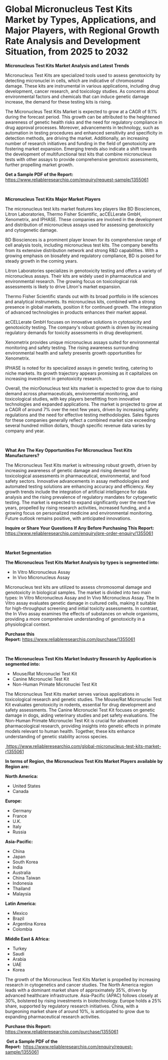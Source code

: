 <p><h1>Global Micronucleus Test Kits Market by Types, Applications, and Major Players, with Regional Growth Rate Analysis and Development Situation, from 2025 to 2032</h1></p><p><strong>Micronucleus Test Kits Market Analysis and Latest Trends</strong></p>
<p><p>Micronucleus Test Kits are specialized tools used to assess genotoxicity by detecting micronuclei in cells, which are indicative of chromosomal damage. These kits are instrumental in various applications, including drug development, cancer research, and toxicology studies. As concerns about environmental factors and chemicals that can induce genetic damage increase, the demand for these testing kits is rising.</p><p>The Micronucleus Test Kits Market is expected to grow at a CAGR of 9.1% during the forecast period. This growth can be attributed to the heightened awareness of genetic health risks and the need for regulatory compliance in drug approval processes. Moreover, advancements in technology, such as automation in testing procedures and enhanced sensitivity and specificity in detection methods, are driving the market. Additionally, an increasing number of research initiatives and funding in the field of genotoxicity are fostering market expansion. Emerging trends also indicate a shift towards the development of multifunctional test kits that combine micronucleus tests with other assays to provide comprehensive genotoxic assessments, further propelling market growth.</p></p>
<p><strong>Get a Sample PDF of the Report:&nbsp;</strong> <a href="https://www.reliableresearchiq.com/enquiry/request-sample/1355061?utm_campaign=2769&utm_medium=2&utm_source=Github&utm_content=ia&utm_term=14042025&utm_id=micronucleus-test-kits">https://www.reliableresearchiq.com/enquiry/request-sample/1355061</a></p>
<p>&nbsp;</p>
<p><strong>Micronucleus Test Kits Major Market Players</strong></p>
<p><p>The micronucleus test kits market features key players like BD Biosciences, Litron Laboratories, Thermo Fisher Scientific, acCELLerate GmbH, Xenometrix, and IPHASE. These companies are involved in the development and distribution of micronucleus assays used for assessing genotoxicity and cytogenetic damage.</p><p>BD Biosciences is a prominent player known for its comprehensive range of cell analysis tools, including micronucleus test kits. The company benefits from its extensive distribution network and strong R&D capabilities. With a growing emphasis on biosafety and regulatory compliance, BD is poised for steady growth in the coming years.</p><p>Litron Laboratories specializes in genotoxicity testing and offers a variety of micronucleus assays. Their kits are widely used in pharmaceutical and environmental research. The growing focus on toxicological risk assessments is likely to drive Litron's market expansion.</p><p>Thermo Fisher Scientific stands out with its broad portfolio in life sciences and analytical instruments. Its micronucleus kits, combined with a strong presence in global markets, position it for continued growth. The integration of advanced technologies in products enhances their market appeal.</p><p>acCELLerate GmbH focuses on innovative solutions in cytotoxicity and genotoxicity testing. The company's robust growth is driven by increasing regulatory demands for toxicity assessments in drug development.</p><p>Xenometrix provides unique micronucleus assays suited for environmental monitoring and safety testing. The rising awareness surrounding environmental health and safety presents growth opportunities for Xenometrix.</p><p>IPHASE is noted for its specialized assays in genetic testing, catering to niche markets. Its growth trajectory appears promising as it capitalizes on increasing investment in genotoxicity research.</p><p>Overall, the micr0onucleus test kits market is expected to grow due to rising demand across pharmaceuticals, environmental monitoring, and toxicological studies, with key players benefitting from innovative technologies and expanded applications. The market is projected to grow at a CAGR of around 7% over the next few years, driven by increasing safety regulations and the need for effective testing methodologies. Sales figures for these companies generally reflect a combined market size exceeding several hundred million dollars, though specific revenue data varies by company and year.</p></p>
<p>&nbsp;</p>
<p><strong>What Are The Key Opportunities For Micronucleus Test Kits Manufacturers?</strong></p>
<p><p>The Micronucleus Test Kits market is witnessing robust growth, driven by increasing awareness of genetic damage and rising demand for toxicological assessments in pharmaceutical, environmental, and food safety sectors. Innovative advancements in assay methodologies and automated testing solutions are enhancing accuracy and efficiency. Key growth trends include the integration of artificial intelligence for data analysis and the rising prevalence of regulatory mandates for cytogenetic testing. The market is expected to expand significantly over the next five years, propelled by rising research activities, increased funding, and a growing focus on personalized medicine and environmental monitoring. Future outlook remains positive, with anticipated innovations.</p></p>
<p><strong>Inquire or Share Your Questions If Any Before Purchasing This Report:</strong> <a href="https://www.reliableresearchiq.com/enquiry/pre-order-enquiry/1355061?utm_campaign=2769&utm_medium=2&utm_source=Github&utm_content=ia&utm_term=14042025&utm_id=micronucleus-test-kits">https://www.reliableresearchiq.com/enquiry/pre-order-enquiry/1355061</a></p>
<p>&nbsp;</p>
<p><strong>Market Segmentation</strong></p>
<p><strong>The Micronucleus Test Kits Market Analysis by types is segmented into:</strong></p>
<p><ul><li>In Vitro Micronucleus Assay</li><li>In Vivo Micronucleus Assay</li></ul></p>
<p><p>Micronucleus test kits are utilized to assess chromosomal damage and genotoxicity in biological samples. The market is divided into two main types: In Vitro Micronucleus Assay and In Vivo Micronucleus Assay. The In Vitro assay evaluates genetic damage in cultured cells, making it suitable for high-throughput screening and initial toxicity assessments. In contrast, the In Vivo assay examines the effects of substances on whole organisms, providing a more comprehensive understanding of genotoxicity in a physiological context.</p></p>
<p><strong>Purchase this Report:&nbsp;</strong><a href="https://www.reliableresearchiq.com/purchase/1355061?utm_campaign=2769&utm_medium=2&utm_source=Github&utm_content=ia&utm_term=14042025&utm_id=micronucleus-test-kits">https://www.reliableresearchiq.com/purchase/1355061</a></p>
<p>&nbsp;</p>
<p><strong>The Micronucleus Test Kits Market Industry Research by Application is segmented into:</strong></p>
<p><ul><li>Mouse/Rat Micronuclei Test Kit</li><li>Canine Micronuclei Test Kit</li><li>Non-Human Primate Micronuclei Test Kit</li></ul></p>
<p><p>The Micronucleus Test Kits market serves various applications in toxicological research and genetic studies. The Mouse/Rat Micronuclei Test Kit evaluates genotoxicity in rodents, essential for drug development and safety assessments. The Canine Micronuclei Test Kit focuses on genetic damage in dogs, aiding veterinary studies and pet safety evaluations. The Non-Human Primate Micronuclei Test Kit is crucial for advanced pharmacological research, providing insights into genetic effects in primate models relevant to human health. Together, these kits enhance understanding of genetic stability across species.</p></p>
<p><a href="https://www.reliableresearchiq.com/global-micronucleus-test-kits-market-r1355061?utm_campaign=2769&utm_medium=2&utm_source=Github&utm_content=ia&utm_term=14042025&utm_id=micronucleus-test-kits">&nbsp;https://www.reliableresearchiq.com/global-micronucleus-test-kits-market-r1355061</a></p>
<p><strong>In terms of Region, the Micronucleus Test Kits Market Players available by Region are:</strong></p>
<p>
    <p> <strong> North America: </strong>
        <ul>
            <li>United States</li>
            <li>Canada</li>
        </ul>
        </p> 
    <p> <strong> Europe: </strong>
        <ul>
            <li>Germany</li>
            <li>France</li>
            <li>U.K.</li>
            <li>Italy</li>
            <li>Russia</li>
        </ul>
        </p> 
    <p> <strong> Asia-Pacific: </strong>
        <ul>
            <li>China</li>
            <li>Japan</li>
            <li>South Korea</li>
            <li>India</li>
            <li>Australia</li>
            <li>China Taiwan</li>
            <li>Indonesia</li>
            <li>Thailand</li>
            <li>Malaysia</li>
        </ul>
        </p> 
    <p> <strong> Latin America: </strong>
        <ul>
            <li>Mexico</li>
            <li>Brazil</li>
            <li>Argentina Korea</li>
            <li>Colombia</li>
        </ul>
        </p> 
    <p> <strong> Middle East & Africa: </strong>
        <ul>
            <li>Turkey</li>
            <li>Saudi</li>
            <li>Arabia</li>
            <li>UAE</li>
            <li>Korea</li>
        </ul>
    </p>
    </p>
<p><p>The growth of the Micronucleus Test Kits Market is propelled by increasing research in cytogenetics and cancer studies. The North America region leads with a dominant market share of approximately 35%, driven by advanced healthcare infrastructure. Asia-Pacific (APAC) follows closely at 30%, bolstered by rising investments in biotechnology. Europe holds a 25% share, supported by regulatory research initiatives. China, with a burgeoning market share of around 10%, is anticipated to grow due to expanding pharmaceutical research activities.</p></p>
<p><strong>Purchase this Report: </strong><a href="https://www.reliableresearchiq.com/purchase/1355061?utm_campaign=2769&utm_medium=2&utm_source=Github&utm_content=ia&utm_term=14042025&utm_id=micronucleus-test-kits">https://www.reliableresearchiq.com/purchase/1355061</a></p>
<p>&nbsp;<strong>Get a Sample PDF of the Report:&nbsp;&nbsp;</strong><a href="https://www.reliableresearchiq.com/enquiry/request-sample/1355061?utm_campaign=2769&utm_medium=2&utm_source=Github&utm_content=ia&utm_term=14042025&utm_id=micronucleus-test-kits">https://www.reliableresearchiq.com/enquiry/request-sample/1355061</a></p>
<p><strong></strong></p>
<p><p></p><p></p><p></p></p>